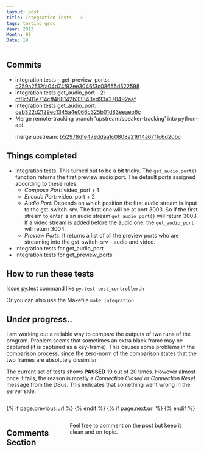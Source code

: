 ```yaml
---
layout: post
title: Integration Tests - 3
tags: testing gsoc
Year: 2013
Month: 08
Date: 19
---
```


<h2>Commits</h2>
<p>
<ul>
<li>integration tests - get_preview_ports: <a href="https://github.com/hyades/gst-switch/commit/c259a2512fa04d74f92ee3046f3c08655d522598">c259a2512fa04d74f92ee3046f3c08655d522598</a></li>
<li>integration tests get_audio_port - 2: <a href="https://github.com/hyades/gst-switch/commit/cf8c501e714cff468142b33343ed93a370492aaf">cf8c501e714cff468142b33343ed93a370492aaf</a></li>
<li>integration tests get_audio_port: <a href="https://github.com/hyades/gst-switch/commit/ceb322d2129ec1345a4e066c325b01d83eeaeb6c">ceb322d2129ec1345a4e066c325b01d83eeaeb6c</a></li>
<li>Merge remote-tracking branch 'upstream/speaker-tracking' into python-api

merge upstream: <a href="https://github.com/hyades/gst-switch/commit/b52978dfe479ddaa1c0808a21614a67f1c6d20bc">b52978dfe479ddaa1c0808a21614a67f1c6d20bc</a></li>
</ul>

</p>


<h2>Things completed</h2>
<p>
	<ul>
		<li>
			Integration tests. This turned out to be a bit tricky. The <code>get_audio_port()</code> function returns the first preview audio port. The default ports assigned according to these rules:
			<ul>
				<li><i>Compose Port:</i> video_port + 1</li>
				<li><i>Encode Port:</i> video_port + 2</li>
				<li><i>Audio Port:</i> Depends on which position the first audio stream is input to the gst-switch-srv. The first one will be at port 3003. So if the first stream to enter is an audio stream <code>get_audio_port()</code> will return 3003. If a video stream is added before the audio one, the <code>get_audio_port</code> will return 3004.</li>
				<li><i>Preview Ports</i>: It returns a list of all the preview ports who are streaming into the gst-switch-srv - audio and video. </li>
			</ul>
		</li>
		<li>Integration tests for get_audio_port</li>
		<li>Integration tests for get_preview_ports</li>
	</ul>
</p>
<h2>How to run these tests</h2>
<p>Issue py.test command like <code>py.test test_controller.h</code></p>
<p>Or you can also use the Makefile <code>make integration</code></p>
<h2>Under progress..</h2>
<p>I am working out a reliable way to compare the outputs of two runs of the program. Problem seems that sometimes an extra black frame may be captured (it is captured as a key-frame). This causes some problems in the comparison process, since the zero-norm of the comparison states that the two frames are absolutely dissimilar.</p>
<p>The current set of tests shows <b>PASSED</b> 19 out of 20 times. However almost once it fails, the reason is mostly a <i>Connection Closed</i> or <i>Connection Reset</i> message from the DBus. This indicates that something went wrong in the server side.</p>

<div class="row">	
	<div class="span9 column">
			<p class="pull-right">{% if page.previous.url %} <a href="{{page.previous.url}}" title="Previous Post: {{page.previous.title}}"><i class="icon-chevron-left"></i></a> 	{% endif %}   {% if page.next.url %} 	<a href="{{page.next.url}}" title="Next Post: {{page.next.title}}"><i class="icon-chevron-right"></i></a> 	{% endif %} </p>  
	</div>

</div>

<div class="row">	
    <div class="span9 columns">    
		<h2>Comments Section</h2>
	    <p>Feel free to comment on the post but keep it clean and on topic.</p>	
		<div id="disqus_thread"></div>
		<script type="text/javascript">
			/* * * CONFIGURATION VARIABLES: EDIT BEFORE PASTING INTO YOUR WEBPAGE * * */
			var disqus_shortname = 'aayushahuja'; // required: replace example with your forum shortname
			
			
			/* * * DON'T EDIT BELOW THIS LINE * * */
			(function() {
				var dsq = document.createElement('script'); dsq.type = 'text/javascript'; dsq.async = true;
				dsq.src = 'http://' + disqus_shortname + '.disqus.com/embed.js';
				(document.getElementsByTagName('head')[0] || document.getElementsByTagName('body')[0]).appendChild(dsq);
			})();
		</script>
		<noscript>Please enable JavaScript to view the <a href="http://disqus.com/?ref_noscript">comments powered by Disqus.</a></noscript>
		<a href="http://disqus.com" class="dsq-brlink">blog comments powered by <span class="logo-disqus">Disqus</span></a>
	</div>
</div>

<!-- Twitter -->
<script>!function(d,s,id){var js,fjs=d.getElementsByTagName(s)[0];if(!d.getElementById(id)){js=d.createElement(s);js.id=id;js.src="//platform.twitter.com/widgets.js";fjs.parentNode.insertBefore(js,fjs);}}(document,"script","twitter-wjs");</script>

<!-- Google + -->
<script type="text/javascript">
  (function() {
    var po = document.createElement('script'); po.type = 'text/javascript'; po.async = true;
    po.src = 'https://apis.google.com/js/plusone.js';
    var s = document.getElementsByTagName('script')[0]; s.parentNode.insertBefore(po, s);
  })();
</script>
<!-- Written by hyades -->

